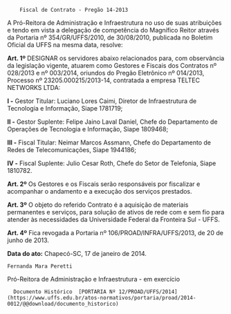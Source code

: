         Fiscal de Contrato - Pregão 14-2013  

A Pró-Reitora de Administração e Infraestrutura no uso de suas atribuições e tendo em vista a delegação de competência do Magnífico Reitor através da Portaria nº 354/GR/UFFS/2010, de 30/08/2010, publicada no Boletim Oficial da UFFS na mesma data, resolve:

 **Art. 1º** DESIGNAR os servidores abaixo relacionados para, com observância da legislação vigente, atuarem como Gestores e Fiscais dos Contratos nº 028/2013 e nº 003/2014, oriundos do Pregão Eletrônico nº 014/2013, Processo nº 23205.000215/2013-14, contratada a empresa TELTEC NETWORKS LTDA:

 **I -** Gestor Titular: Luciano Lores Caimi, Diretor de Infraestrutura de Tecnologia e Informação, Siape 1781719;

 **II -** Gestor Suplente: Felipe Jaino Laval Daniel, Chefe do Departamento de Operações de Tecnologia e Informação, Siape 1809468;

 **III -** Fiscal Titular: Neimar Marcos Assmann, Chefe do Departamento de Redes de Telecomunicações, Siape 1944186;

 **IV -** Fiscal Suplente: Julio Cesar Roth, Chefe do Setor de Telefonia, Siape 1810782.

 **Art. 2º** Os Gestores e os Fiscais serão responsáveis por fiscalizar e acompanhar o andamento e a execução dos serviços prestados.

 **Art. 3º** O objeto do referido Contrato é a aquisição de materiais permanentes e serviços, para solução de ativos de rede com e sem fio para atender às necessidades da Universidade Federal da Fronteira Sul - UFFS.

 **Art. 4º** Fica revogada a Portaria nº 106/PROAD/INFRA/UFFS/2013, de 20 de junho de 2013.

  

   **Data do ato:** Chapecó-SC, 17 de janeiro de 2014.   
 

    Fernanda Mara Peretti   
 Pró-Reitora de Administração e Infraestrutura - em exercício 

      Documento Histórico  [PORTARIA Nº 12/PROAD/UFFS/2014](https://www.uffs.edu.br/atos-normativos/portaria/proad/2014-0012/@@download/documento_historico)     
      